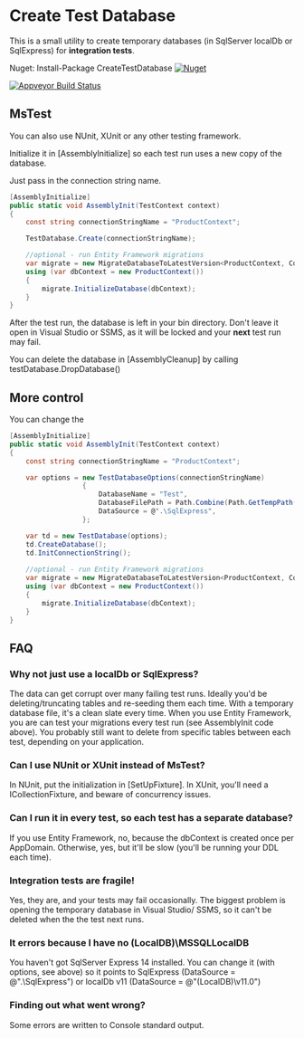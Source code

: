 # Create Test Database

This is a small utility to create temporary databases (in SqlServer localDb or SqlExpress) for **integration tests**.

Nuget: Install-Package CreateTestDatabase [![Nuget](https://img.shields.io/nuget/v/CreateTestDatabase.svg) ](https://www.nuget.org/packages/CreateTestDatabase/)

[![Appveyor Build Status](https://ci.appveyor.com/api/projects/status/github/martinjw/CreateTestDatabase?svg=true)](https://ci.appveyor.com/project/martinjw/CreateTestDatabase)

## MsTest ##

You can also use NUnit, XUnit or any other testing framework.

Initialize it in [AssemblyInitialize] so each test run uses a new copy of the database.

Just pass in the connection string name. 

```C#
[AssemblyInitialize]
public static void AssemblyInit(TestContext context)
{
	const string connectionStringName = "ProductContext";

	TestDatabase.Create(connectionStringName);

    //optional - run Entity Framework migrations
	var migrate = new MigrateDatabaseToLatestVersion<ProductContext, Configuration>(connectionStringName);
	using (var dbContext = new ProductContext())
	{
		migrate.InitializeDatabase(dbContext);
	}
}
```

After the test run, the database is left in your bin directory. Don't leave it open in Visual Studio or SSMS, as it will be locked and your **next** test run may fail.

You can delete the database in [AssemblyCleanup] by calling testDatabase.DropDatabase()

## More control ##

You can change the 

```C#
[AssemblyInitialize]
public static void AssemblyInit(TestContext context)
{
	const string connectionStringName = "ProductContext";

	var options = new TestDatabaseOptions(connectionStringName)
				  {
					  DatabaseName = "Test",
					  DatabaseFilePath = Path.Combine(Path.GetTempPath(), "Test"),
					  DataSource = @".\SqlExpress",
				  };

	var td = new TestDatabase(options);
	td.CreateDatabase();
	td.InitConnectionString();
			
    //optional - run Entity Framework migrations
	var migrate = new MigrateDatabaseToLatestVersion<ProductContext, Configuration>(connectionStringName);
	using (var dbContext = new ProductContext())
	{
		migrate.InitializeDatabase(dbContext);
	}
}
```

## FAQ ##

### Why not just use a localDb or SqlExpress?

The data can get corrupt over many failing test runs. Ideally you'd be deleting/truncating tables and re-seeding them each time.
With a temporary database file, it's a clean slate every time.
When you use Entity Framework, you are can test your migrations every test run (see AssemblyInit code above). 
You probably still want to delete from specific tables between each test, depending on your application.

### Can I use NUnit or XUnit instead of MsTest?

In NUnit, put the initialization in [SetUpFixture]. 
In XUnit, you'll need a ICollectionFixture, and beware of concurrency issues.

### Can I run it in every test, so each test has a separate database?

If you use Entity Framework, no, because the dbContext is created once per AppDomain.
Otherwise, yes, but it'll be slow (you'll be running your DDL each time).

### Integration tests are fragile!

Yes, they are, and your tests may fail occasionally. The biggest problem is opening the temporary database in Visual Studio/ SSMS, so it can't be deleted when the the test next runs.

### It errors because I have no (LocalDB)\MSSQLLocalDB

You haven't got SqlServer Express 14 installed. You can change it (with options, see above) so it points to SqlExpress (DataSource = @".\SqlExpress") or localDb v11 (DataSource = @"(LocalDB)\v11.0")

### Finding out what went wrong?

Some errors are written to Console standard output.
